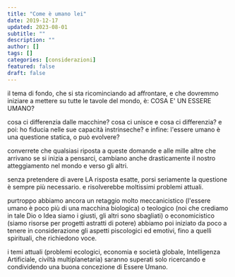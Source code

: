 ```yaml
---
title: "Come è umano lei"
date: 2019-12-17
updated: 2023-08-01
subtitle: ""
description: ""
author: []
tags: []
categories: [considerazioni]
featured: false
draft: false
---
```


il tema di fondo, che si sta ricominciando ad affrontare, e che dovremmo iniziare a mettere su tutte le tavole del mondo, è:
COSA E' UN ESSERE UMANO?

cosa ci differenzia dalle macchine? cosa ci unisce e cosa ci differenzia?
e poi: ho fiducia nelle sue capacità instrinseche?
e infine: l'essere umano è una questione statica, o può evolvere?

converrete che qualsiasi riposta a queste domande e alle mille altre che arrivano se si inizia a pensarci, cambiano anche drasticamente il nostro atteggiamento nel mondo e verso gli altri.

senza pretendere di avere LA risposta esatte, porsi seriamente la questione è sempre più necessario. e risolverebbe moltissimi problemi attuali.

purtroppo abbiamo ancora un retaggio molto meccanicistico (l'essere umano è poco più di una macchina biologica) o teologico (noi che crediamo in tale Dio o Idea siamo i giusti, gli altri sono sbagliati) o economicistico (siamo risorse per progetti astratti di potere)
abbiamo poi iniziato da poco a tenere in considerazione gli aspetti piscologici ed emotivi, fino a quelli spirituali, che richiedono voce.

i temi attuali (problemi ecologici, economia e società globale, Intelligenza Artificiale, civiltà multiplanetaria) saranno superati solo ricercando e condividendo una buona concezione di Essere Umano.